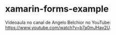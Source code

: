 # xamarin-forms-example

Videoaula no canal de Angelo Belchior no YouTube: https://www.youtube.com/watch?v=b7a0mJHav2U. 
